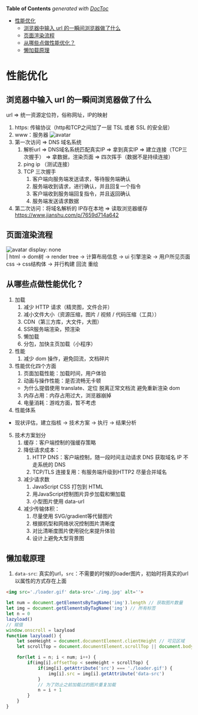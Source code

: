 <!-- START doctoc generated TOC please keep comment here to allow auto update -->
<!-- DON'T EDIT THIS SECTION, INSTEAD RE-RUN doctoc TO UPDATE -->
**Table of Contents**  *generated with [DocToc](https://github.com/thlorenz/doctoc)*

- [性能优化](#%E6%80%A7%E8%83%BD%E4%BC%98%E5%8C%96)
  - [浏览器中输入 url 的一瞬间浏览器做了什么](#%E6%B5%8F%E8%A7%88%E5%99%A8%E4%B8%AD%E8%BE%93%E5%85%A5-url-%E7%9A%84%E4%B8%80%E7%9E%AC%E9%97%B4%E6%B5%8F%E8%A7%88%E5%99%A8%E5%81%9A%E4%BA%86%E4%BB%80%E4%B9%88)
  - [页面渲染流程](#%E9%A1%B5%E9%9D%A2%E6%B8%B2%E6%9F%93%E6%B5%81%E7%A8%8B)
  - [从哪些点做性能优化？](#%E4%BB%8E%E5%93%AA%E4%BA%9B%E7%82%B9%E5%81%9A%E6%80%A7%E8%83%BD%E4%BC%98%E5%8C%96)
  - [懒加载原理](#%E6%87%92%E5%8A%A0%E8%BD%BD%E5%8E%9F%E7%90%86)

<!-- END doctoc generated TOC please keep comment here to allow auto update -->

# 性能优化

## 浏览器中输入 url 的一瞬间浏览器做了什么
url => 统一资源定位符，俗称网址，IP的映射
1. https: 传输协议（http和TCP之间加了一层 TSL 或者 SSL 的安全层）
2. www：服务器
![avatar](https://upload-images.jianshu.io/upload_images/20125515-5f447230024c0576.png?imageMogr2/auto-orient/strip|imageView2/2/format/webp)
3. 第一次访问 => DNS 域名系统
    1. 解析url => DNS域名系统匹配真实IP => 拿到真实IP => 建立连接（TCP三次握手） => 拿数据，渲染页面 => 四次挥手（数据不是持续连接）
    2. ping ip （测试连接）
    3. TCP 三次握手
        1. 客户端向服务端发送请求，等待服务端确认
        2. 服务端收到请求，进行确认，并且回复一个指令
        3. 客户端收到服务端回复指令，并且返回确认
        4. 服务端发送请求数据
4. 第二次访问：将域名解析的 IP存在本地 => 读取浏览器缓存
https://www.jianshu.com/p/7659d714a642

## 页面渲染流程
![avatar](https://upload-images.jianshu.io/upload_images/20125515-3636336e39d0ee9e.png?imageMogr2/auto-orient/strip|imageView2/2/format/webp)
       display: none   
          |
html -> dom树 ->
                    render tree -> 计算布局信息  -> ui 引擎渲染 -> 用户所见页面
css -> css结构体 -> 
       并行构建                        回流              重绘

## 从哪些点做性能优化？
1. 加载
    1. 减少 HTTP 请求（精灵图，文件合并）
    2. 减小文件大小（资源压缩，图片 / 视频 / 代码压缩（工具））
    3. CDN（第三方库，大文件，大图）
    4. SSR服务端渲染，预渲染
    5. 懒加载
    6. 分包，加快主页加载（小程序）
2. 性能
    1. 减少 dom 操作，避免回流，文档碎片
3. 性能优化四个方面
    1. 页面加载性能：加载时间，用户体验
    2. 动画与操作性能：是否流畅无卡顿
     - 为什么提倡使用 translate、定位 脱离正常文档流 避免重新渲染 dom
    3. 内存占用：内存占用过大，浏览器崩掉
    4. 电量消耗：游戏方面，暂不考虑
4. 性能体系
 - 现状评估，建立指核 -> 技术方案 -> 执行 -> 结果分析
5. 技术方案划分
    1. 缓存：客户端控制的强缓存策略
    2. 降低请求成本：
        1. HTTP DNS：客户端控制，随一段时间主动请求 DNS 获取域名 IP 不走系统的 DNS
        2. TCP/TLS 连接复用：有服务端升级到HTTP2 尽量合并域名
    3. 减少请求数
        1. JavaScript CSS 打包到 HTML
        2. 用JavaScript控制图片异步加载和懒加载
        3. 小型图片使用 data-url
    4. 减少传输体积：
        1. 尽量使用 SVG/gradient等代替图片
        2. 根据机型和网络状况控制图片清晰度
        3. 对比清晰度图片使用锐化来提升体验
        4. 设计上避免大型背景图

## 懒加载原理
1. `data-src`: 真实的url，`src`：不需要的时候的loader图片，初始时将真实的url以属性的方式存在上面
```html
<img src='./loader.gif' data-src='./img.jpg' alt=''>
```
```js
let num = document.getElementsByTagName('img').length // 获取图片数量
let img = document.getElementsByTagName('img') // 所有标签
let n = 0
lazyload()
// 赋值
window.onscroll = lazyload
function lazyload() {
    let seeHeight = document.documentElement.clientHeight // 可见区域
    let scrollTop = document.documentElement.scrollTop || document.body.scrollTop // 滚动条滚动的距离 初始值为0

    for(let i = n; i < num; i++) {
        if(img[i].offsetTop < seeHeight + scrollTop) {
            if(img[i].getAttribute('src') === './loader.gif') {
                img[i].src = img[i].getAttribute('data-src')
            }
            // 为了防止之前加载过的图片重复加载
            n = i + 1
        }
    }
}
```